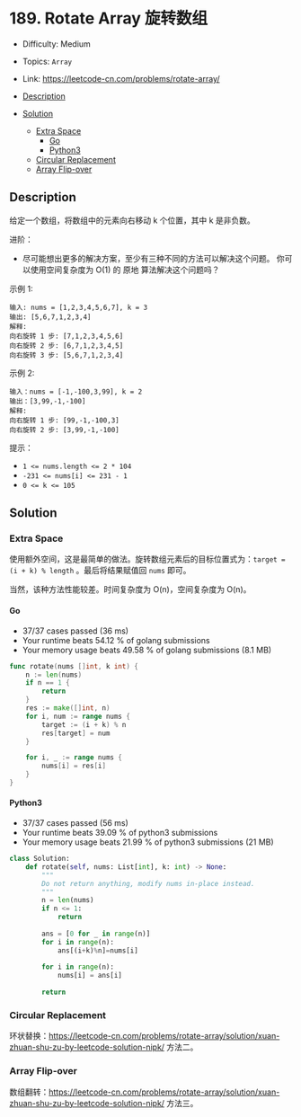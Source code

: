 <!-- omit in toc -->
# 189. Rotate Array 旋转数组

- Difficulty: Medium
- Topics: `Array`
- Link: https://leetcode-cn.com/problems/rotate-array/

- [Description](#description)
- [Solution](#solution)
	- [Extra Space](#extra-space)
		- [Go](#go)
		- [Python3](#python3)
	- [Circular Replacement](#circular-replacement)
	- [Array Flip-over](#array-flip-over)

## Description

给定一个数组，将数组中的元素向右移动 k 个位置，其中 k 是非负数。

 

进阶：

- 尽可能想出更多的解决方案，至少有三种不同的方法可以解决这个问题。
你可以使用空间复杂度为 O(1) 的 原地 算法解决这个问题吗？
 

示例 1:
```
输入: nums = [1,2,3,4,5,6,7], k = 3
输出: [5,6,7,1,2,3,4]
解释:
向右旋转 1 步: [7,1,2,3,4,5,6]
向右旋转 2 步: [6,7,1,2,3,4,5]
向右旋转 3 步: [5,6,7,1,2,3,4]
```
示例 2:
```
输入：nums = [-1,-100,3,99], k = 2
输出：[3,99,-1,-100]
解释: 
向右旋转 1 步: [99,-1,-100,3]
向右旋转 2 步: [3,99,-1,-100]
```

提示：

- `1 <= nums.length <= 2 * 104`
- `-231 <= nums[i] <= 231 - 1`
- `0 <= k <= 105`

## Solution

### Extra Space

使用额外空间，这是最简单的做法。旋转数组元素后的目标位置式为：`target = (i + k) % length` 。最后将结果赋值回 `nums` 即可。

当然，该种方法性能较差。时间复杂度为 O(n)，空间复杂度为 O(n)。


#### Go

- 37/37 cases passed (36 ms)
- Your runtime beats 54.12 % of golang submissions
- Your memory usage beats 49.58 % of golang submissions (8.1 MB)

```go
func rotate(nums []int, k int) {
	n := len(nums)
	if n == 1 {
		return
	}
	res := make([]int, n)
	for i, num := range nums {
		target := (i + k) % n
		res[target] = num
	}

	for i, _ := range nums {
		nums[i] = res[i]
	}
}
```

#### Python3

- 37/37 cases passed (56 ms)
- Your runtime beats 39.09 % of python3 submissions
- Your memory usage beats 21.99 % of python3 submissions (21 MB)

```python
class Solution:
    def rotate(self, nums: List[int], k: int) -> None:
        """
        Do not return anything, modify nums in-place instead.
        """
        n = len(nums)
        if n <= 1:
            return
        
        ans = [0 for _ in range(n)]
        for i in range(n):
            ans[(i+k)%n]=nums[i]
        
        for i in range(n):
            nums[i] = ans[i]
        
        return
```

### Circular Replacement

环状替换：https://leetcode-cn.com/problems/rotate-array/solution/xuan-zhuan-shu-zu-by-leetcode-solution-nipk/ 方法二。

### Array Flip-over

数组翻转：https://leetcode-cn.com/problems/rotate-array/solution/xuan-zhuan-shu-zu-by-leetcode-solution-nipk/ 方法三。
